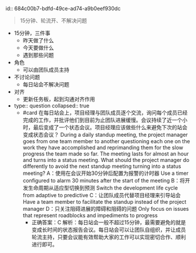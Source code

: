 id:: 684c00b7-bdfd-49ce-ad74-a9b0eef930dc
> 15分钟、轮流开、不解决问题

- 15分钟，三件事
	- 昨天做了什么
	- 今天要做什么
	- 遇到那些问题
- 角色
	- 可以由团队成员主持
- 不讨论问题
	- 每日站会不解决问题
- 对齐
	- 更新任务板，起到沟通对齐作用
- type:: question
  collapsed:: true
	- #card 在每日站会上，项目经理与团队成员逐个交流，询问每个成员已经完成的工作，并批评他们到目前为止团队进展缓慢。会议持续了近一个小时，最后变成了一个状态会议。项目经理应该做些什么来避免下次的站会变成状态会议？
	  During a daily standup meeting, the project manager goes from one team member to another questioning each one on the work they have accomplished and reprimanding them for the slow progress the team made so far. The meeting lasts for almost an hour and turns into a status meeting. What should the project manager do differently to avoid the next standup meeting turning into a status meeting?
	  A：使用在会议开始30分钟后配置为报警的计时器 Use a timer configured to alarm 30 minutes after the start of the meeting
	  B：将开发生命周期从适应型切换到预测 Switch the development life cycle from adaptive to predictive
	  C：让团队成员代替项目经理来引导站会 Have a team member to facilitate the standup instead of the project manager
	  D：只关注阻碍进展的障碍和阻碍的问题 Only focus on issues that represent roadblocks and impediments to progress
		- 正确答案：C
		  解析：每日站会一般不超过15分钟，最需要避免的就是变成长时间的状态报告会议。每日站会可以让团队自组织，并让成员轮流主持，只要会议能有效帮助大家的工作可以实现密切合作、顺利进行即可。